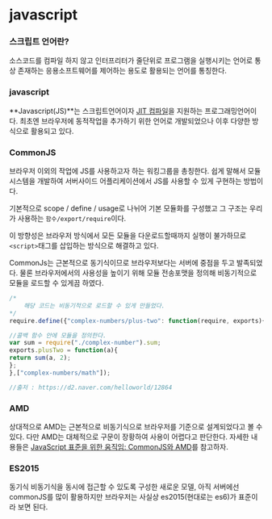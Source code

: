 # javascript
### 스크립트 언어란?

소스코드를 컴파일 하지 않고 인터프리터가 줄단위로 프로그램을 실행시키는 언어로 통상 존재하는 응용소프트웨어를 제어하는 용도로 활용되는 언어를 통칭한다.

### javascript
**Javascript(JS)**는 스크립트언어이자 [JIT 컴파일](https://ko.wikipedia.org/wiki/JIT_%EC%BB%B4%ED%8C%8C%EC%9D%BC)을 지원하는 프로그래밍언어이다. 최초엔 브라우저에 동적작업을 추가하기 위한 언어로 개발되었으나 이후 다양한 방식으로 활용되고 있다.

### CommonJS
브라우저 이외의 작업에 JS를 사용하고자 하는 워킹그룹을 총칭한다. 쉽게 말해서 모듈시스템을 개발하여 서버사이드 어플리케이션에서 JS를 사용할 수 있게 구현하는 방법이다.

기본적으로 scope / define / usage로 나뉘어 기본 모듈화를 구성했고 그 구조는 우리가 사용하는 `함수/export/require`이다.

이 방향성은 브라우저 방식에서 모든 모듈을 다운로드할때까지 실행이 불가하므로 `<script>`태그를 삽입하는 방식으로 해결하고 있다.

CommonJs는 근본적으로 동기식이므로 브라우저보다는 서버에 중점을 두고 발족되었다. 물론 브라우저에서의 사용성을 높이기 위해 모듈 전송포맷을 정의해 비동기적으로 모듈을 로드할 수 있게끔 하였다.
```javascript
/*
    해당 코드는 비동기적으로 로드할 수 있게 만들었다.
*/
require.define({"complex-numbers/plus-two": function(require, exports){

//콜백 함수 안에 모듈을 정의한다.
var sum = require("./complex-number").sum;  
exports.plusTwo = function(a){  
return sum(a, 2);  
};
},["complex-numbers/math"]);

//출저 : https://d2.naver.com/helloworld/12864
```

### AMD
상대적으로 AMD는 근본적으로 비동기식으로 브라우저를 기준으로 설계되었다고 볼 수 있다. 다만 AMD는 대체적으로 구문이 장황하여 사용이 어렵다고 판단한다. 자세한 내용들은 [JavaScript 표준을 위한 움직임: CommonJS와 AMD](https://d2.naver.com/helloworld/12864)를 참고하자.

### ES2015
동기식 비동기식을 동시에 접근할 수 있도록 구성한 새로운 모델, 아직 서버에선 commonJS를 많이 활용하지만 브라우저는 사실상 es2015(현대로는 es6)가 표준이라 보면 된다.

